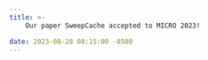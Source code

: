 ```yaml
---
title: >-
    Our paper SweepCache accepted to MICRO 2023! 

date: 2023-08-28 08:15:00 -0500
---
```

